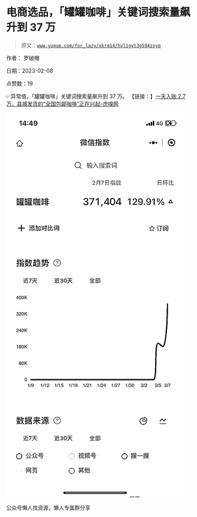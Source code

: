 # 电商选品，「罐罐咖啡」关键词搜索量飙升到 37 万

> 原文：[`www.yuque.com/for_lazy/xkrm14/hvl1gyt3g594zvyq`](https://www.yuque.com/for_lazy/xkrm14/hvl1gyt3g594zvyq)

作者： 罗破帽

日期：2023-02-08

点赞数：19

✅异常值，「罐罐咖啡」关键词搜索量飙升到 37 万。 【链接：】[一天入账 2.7 万，县城发货的“全国包邮咖啡”正在兴起-虎嗅网](https://www.huxiu.com/article/787137.html)

![](img/6bc81f22dc52b1c2af1b3adc2e3af64c.png)  

公众号懒人找资源，懒人专属群分享

